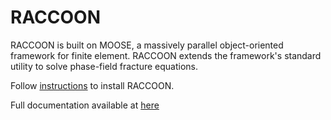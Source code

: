 RACCOON
=======

RACCOON is built on MOOSE, a massively parallel object-oriented framework for finite element.
RACCOON extends the framework's standard utility to solve phase-field fracture equations.

Follow [instructions](https://hugary1995.github.io/raccoon/install/index.html) to install RACCOON.

Full documentation available at [here](https://hugary1995.github.io/raccoon/index.html)
